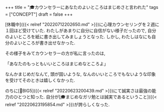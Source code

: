 +++
title = "🎓カウンセラーにあなたのよいところはまじめさと言われた"
tags = ["CONCEPT"]
draft = false
+++

[休職中]({{< relref "20220712202650.md" >}})に心理カウンセリングを２週に１回ほど受けていた. わたしがあまりに自分に自信がない様子だったので, 自分のよいところを紙に書き出してみましょうとなった. しかし, わたしはなにも自分のよいところが書き出せなかった.

その様子をみてカウンセラーの方が私に言ったのは,

「あなたのもっともいいところはまじめなところよ」

なんかまじめだなんて, 頭が固いような, なんのいいところでもないような印象を受けてそのときは嬉しくなかった.

のちに[📝BIG5]({{< relref "20220623200439.md" >}})にて誠実さは最強の能力のひとつと知った. 自分が[🎓まじめなガリ勉とは誠実であるということ]({{< relref "20220623195854.md" >}})が誇らしくなった.
